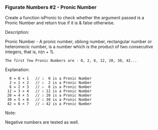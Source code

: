 ﻿### Figurate Numbers #2 - Pronic Number

Create a function isPronic to check whether the argument passed is a Pronic Number and return true if it is & false otherwise.

Description:

Pronic Number - A pronic number, oblong number, rectangular number or heteromecic number, is a number which is the product of two consecutive integers, that is, n(n + 1).

    The first few Pronic Numbers are - 0, 2, 6, 12, 20, 30, 42...

Explanation:
```
  0 = 0 × 1   // ∴  0 is a Pronic Number
  2 = 1 × 2   // ∴  2 is a Pronic Number
  6 = 2 × 3   // ∴  6 is a Pronic Number
 12 = 3 × 4   // ∴ 12 is a Pronic Number
 20 = 4 × 5   // ∴ 20 is a Pronic Number
 30 = 5 × 6   // ∴ 30 is a Pronic Number
 42 = 6 × 7   // ∴ 42 is a Pronic Number
```
Note:

Negative numbers are tested as well.
